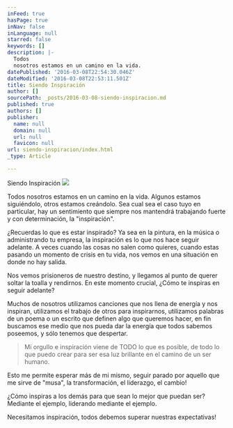 ```yaml
---
inFeed: true
hasPage: true
inNav: false
inLanguage: null
starred: false
keywords: []
description: |-
  Todos
  nosotros estamos en un camino en la vida.
datePublished: '2016-03-08T22:54:30.046Z'
dateModified: '2016-03-08T22:53:11.501Z'
title: Siendo Inspiración
author: []
sourcePath: _posts/2016-03-08-siendo-inspiracion.md
published: true
authors: []
publisher:
  name: null
  domain: null
  url: null
  favicon: null
url: siendo-inspiracion/index.html
_type: Article

---
```

Siendo Inspiración
![](https://the-grid-user-content.s3-us-west-2.amazonaws.com/a28464ee-2137-4b5c-a43b-b811a4f650e8.png)

Todos
nosotros estamos en un camino en la vida. Algunos estamos siguiéndolo, otros estamos creándolo. Sea cual sea el caso tuyo en particular, hay
un sentimiento que siempre nos mantendrá trabajando fuerte y con determinación,
la "inspiración".

¿Recuerdas lo que es
estar inspirado? Ya sea en la pintura, en la música o administrando tu empresa,
la inspiración es lo que nos hace seguir adelante.  A
veces cuando las cosas no salen como quieres, cuando estas pasando un momento
de crisis en tu vida, nos vemos en una situación en donde no hay salida.

Nos vemos prisioneros de nuestro destino, y
llegamos al punto de querer soltar la toalla y rendirnos.  En este momento crucial, ¿Cómo te inspiras en
seguir adelante?

Muchos
de nosotros utilizamos canciones que nos llena de energía y nos inspiran,
utilizamos el trabajo de otros para inspirarnos, utilizamos palabras de un
poema o un escrito que definen algo que queremos hacer, en fin buscamos ese
medio que nos pueda dar la energía que todos sabemos poseemos, y sólo tenemos
que despertar.

> Mi
> orgullo e inspiración viene de TODO lo que es posible, de todo lo que puedo crear
> para ser esa luz brillante en el camino de un ser humano.

Esto me permite esperar más de mi mismo,
seguir parado por aquello que me sirve de "musa", la transformación, el
liderazgo, el cambio!

¿Cómo
inspiras a los demás para que sean lo mejor que puedan ser? Mediante el
ejemplo, liderando mediante el ejemplo.

Necesitamos
inspiración, todos debemos superar nuestras expectativas!